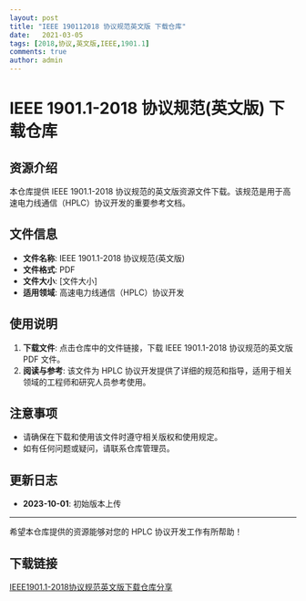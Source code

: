 ```yaml
---
layout: post
title: "IEEE 190112018 协议规范英文版 下载仓库"
date:   2021-03-05
tags: [2018,协议,英文版,IEEE,1901.1]
comments: true
author: admin
---
```

# IEEE 1901.1-2018 协议规范(英文版) 下载仓库

## 资源介绍

本仓库提供 IEEE 1901.1-2018 协议规范的英文版资源文件下载。该规范是用于高速电力线通信（HPLC）协议开发的重要参考文档。

## 文件信息

- **文件名称**: IEEE 1901.1-2018 协议规范(英文版)
- **文件格式**: PDF
- **文件大小**: [文件大小]
- **适用领域**: 高速电力线通信（HPLC）协议开发

## 使用说明

1. **下载文件**: 点击仓库中的文件链接，下载 IEEE 1901.1-2018 协议规范的英文版 PDF 文件。
2. **阅读与参考**: 该文件为 HPLC 协议开发提供了详细的规范和指导，适用于相关领域的工程师和研究人员参考使用。

## 注意事项

- 请确保在下载和使用该文件时遵守相关版权和使用规定。
- 如有任何问题或疑问，请联系仓库管理员。

## 更新日志

- **2023-10-01**: 初始版本上传

---

希望本仓库提供的资源能够对您的 HPLC 协议开发工作有所帮助！

## 下载链接

[IEEE1901.1-2018协议规范英文版下载仓库分享](https://pan.quark.cn/s/7b7090b389f4)